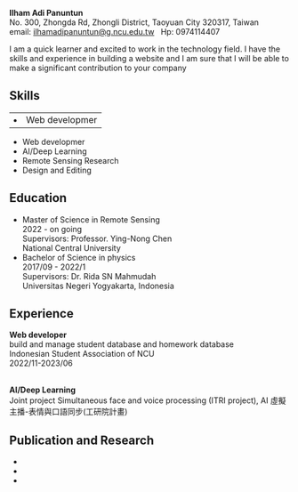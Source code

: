 **Ilham Adi Panuntun** <br/>
No. 300, Zhongda Rd, Zhongli District, Taoyuan City 320317, Taiwan <br/>
email: <a href="mail:to" style="text-decoration:none">ilhamadipanuntun@g.ncu.edu.tw</a>  &nbsp;&nbsp;Hp: 0974114407

I am a quick learner and excited to work in the technology field. I have the skills and experience in building a website and I am sure that I will be able to make a significant contribution to your company

## Skills
<table>
  <tr>
    <td>
       <li>
    Web developmer
  </li>
    </td>
  </tr>
  
</table>
<ul>
  <li>
    Web developmer
  </li>
  <li>
    AI/Deep Learning
  </li>
  <li>
    Remote Sensing Research
  </li>
  <li>
    Design and Editing
  </li>
</ul>

## Education
<ul>
  <li>
    Master of Science in Remote Sensing <br/>
    2022 - on going <br/>
    Supervisors: <a style="text-decoration:none" href="https://sites.google.com/view/yingnongchen">Professor. Ying-Nong Chen</a><br/>
    National Central University
  </li>
  <li>
    Bachelor of Science in physics<br/>
    2017/09 - 2022/1 <br/>
  Supervisors: <a style="text-decoration:none" href="https://scholar.google.com/citations?user=bHAb5YsAAAAJ&hl=en&oi=sra">Dr. Rida SN Mahmudah</a> <br/>
  Universitas Negeri Yogyakarta, Indonesia <br/>
    
  </li>
</ul>

## Experience

  **Web developer**
  <br/>build and manage student database and homework database
  <br/>Indonesian Student Association of NCU
  <br/>2022/11-2023/06
  
  <br/>**AI/Deep Learning**
  <br/>Joint project <a style="text-decoration:none" href="https://sites.google.com/view/yingnongchen#h.iyogd13sifoc">Simultaneous face and voice processing (ITRI project), AI 虛擬主播-表情與口語同步(工研院計畫)</a>
    
  
## Publication and Research
-
-
-
